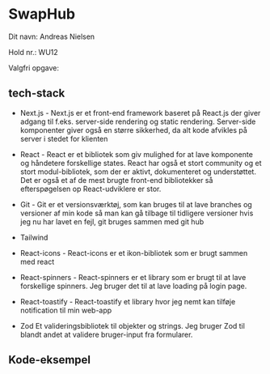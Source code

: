 # SwapHub
Dit navn:
Andreas Nielsen

Hold nr.:
WU12

Valgfri opgave:

## tech-stack
* Next.js - Next.js er et front-end framework baseret på React.js der giver adgang til f.eks. server-side rendering og static rendering. Server-side komponenter giver også en større sikkerhed, da alt kode afvikles på server i stedet for klienten

* React - React er et bibliotek som giv mulighed for at lave komponente og håndetere forskellige states. React har også et stort community og et stort modul-bibliotek, som der er aktivt, dokumenteret og understøttet. Det er også et af de mest brugte front-end bibliotekker så efterspøgelsen op React-udviklere er stor.

* Git - Git er et versionsværktøj, som kan bruges til at lave branches og versioner af min kode så man kan gå tilbage til tidligere versioner hvis jeg nu har lavet en fejl, git bruges sammen med git hub
* Tailwind
* React-icons - React-icons er et ikon-bibliotek som er brugt sammen med react
* React-spinners - React-spinners er et library som er brugt til at lave forskellige spinners. Jeg bruger det til at lave loading på login page.

* React-toastify - React-toastify et library hvor jeg nemt kan tilføje notification til min web-app

* Zod
Et valideringsbibliotek til objekter og strings. Jeg bruger Zod til blandt andet at validere bruger-input fra formularer.

## Kode-eksempel